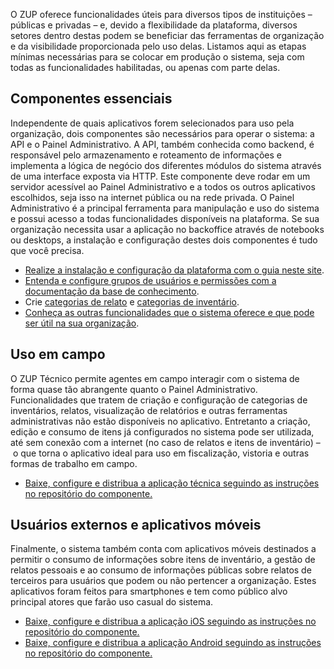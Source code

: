 O ZUP oferece funcionalidades úteis para diversos tipos de instituições – públicas e privadas – e, devido a flexibilidade da plataforma, diversos setores dentro destas podem se beneficiar das ferramentas de organização e da visibilidade proporcionada pelo uso delas.
Listamos aqui as etapas mínimas necessárias para se colocar em produção o sistema, seja com todas as funcionalidades habilitadas, ou apenas com parte delas.

## Componentes essenciais
Independente de quais aplicativos forem selecionados para uso pela organização, dois componentes são necessários para operar o sistema: a API e o Painel Administrativo. A API, também conhecida como backend, é responsável pelo armazenamento e roteamento de informações e implementa a lógica de negócio dos diferentes módulos do sistema através de uma interface exposta via HTTP. Este componente deve rodar em um servidor acessível ao Painel Administrativo e a todos os outros aplicativos escolhidos, seja isso na internet pública ou na rede privada.
O Painel Administrativo é a principal ferramenta para manipulação e uso do sistema e possui acesso a todas funcionalidades disponíveis na plataforma. Se sua organização necessita usar a aplicação no backoffice através de notebooks ou desktops, a instalação e configuração destes dois componentes é tudo que você precisa.

 - [Realize a instalação e configuração da plataforma com o guia neste site](installation_docker.md).
 - [Entenda e configure grupos de usuários e permissões com a documentação da base de conhecimento](https://zeladoriaurbana.zendesk.com/hc/pt-br/articles/203948149-Criando-um-grupo-e-atribuindo-permiss%C3%B5es).
 - Crie [categorias de relato](https://zeladoriaurbana.zendesk.com/hc/pt-br/articles/203925815-Criando-a-categoria-de-relato) e [categorias de inventário](https://zeladoriaurbana.zendesk.com/hc/pt-br/articles/203925215-O-que-%C3%A9-uma-categoria-de-invent%C3%A1rio-).
 - [Conheça as outras funcionalidades que o sistema oferece e que pode ser útil na sua organização](https://zeladoriaurbana.zendesk.com/hc/pt-br).

## Uso em campo
O ZUP Técnico permite agentes em campo interagir com o sistema de forma quase tão abrangente quanto o Painel Administrativo. Funcionalidades que tratem de criação e configuração de categorias de inventários, relatos, visualização de relatórios e outras ferramentas administrativas não estão disponíveis no aplicativo. Entretanto a criação, edição e consumo de itens já configurados no sistema pode ser utilizada, até sem conexão com a internet (no caso de relatos e itens de inventário) – o que torna o aplicativo ideal para uso em fiscalização,  vistoria e outras formas de trabalho em campo.

 - [Baixe, configure e distribua a aplicação técnica seguindo as instruções no repositório do componente.](https://github.com/LaFabbrica/zup-android-tecnico)

## Usuários externos e aplicativos móveis
Finalmente, o sistema também conta com aplicativos móveis destinados a permitir o consumo de informações sobre itens de inventário, a gestão de relatos pessoais e ao consumo de informações públicas sobre relatos de terceiros para usuários que podem ou não pertencer a organização.  Estes aplicativos foram feitos para smartphones e tem como público alvo principal atores que farão uso casual do sistema.
  
  - [Baixe, configure e distribua a aplicação iOS seguindo as instruções no repositório do componente.](https://github.com/LaFabbrica/zup-ios-cidadao)
  - [Baixe, configure e distribua a aplicação Android seguindo as instruções no repositório do componente.](https://github.com/LaFabbrica/zup-android-cidadao)
